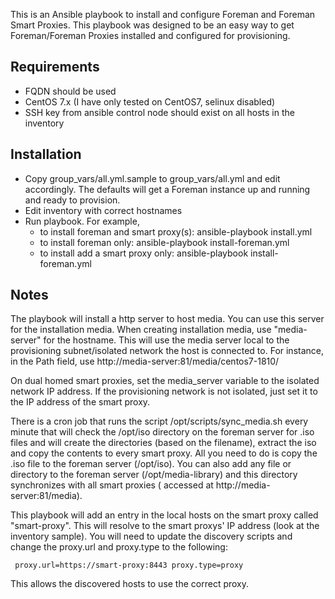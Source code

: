 This is an Ansible playbook to install and configure Foreman and Foreman Smart Proxies. This playbook was designed to be an easy way to get Foreman/Foreman Proxies installed and configured for provisioning.

## Requirements
- FQDN should be used
- CentOS 7.x (I have only tested on CentOS7, selinux disabled)
- SSH key from ansible control node should exist on all hosts in the inventory

## Installation

- Copy group_vars/all.yml.sample to group_vars/all.yml and edit accordingly. The defaults will get a Foreman instance up and running and ready to provision.
- Edit inventory with correct hostnames
- Run playbook. For example, 
    * to install foreman and smart proxy(s): ansible-playbook install.yml
    * to install foreman only: ansible-playbook install-foreman.yml
    * to install add a smart proxy only: ansible-playbook install-foreman.yml

## Notes
The playbook will install a http server to host media. You can use this server for the installation media. When creating installation media, use "media-server" for the hostname. This will use the media server local to the provisioning subnet/isolated network the host is connected to. For instance, in the Path field, use http://media-server:81/media/centos7-1810/

On dual homed smart proxies, set the media_server variable to the isolated network IP address. If the provisioning network is not isolated, just set it to the IP address of the smart proxy.

There is a cron job that runs the script /opt/scripts/sync_media.sh every minute that will check the /opt/iso directory on the foreman server for .iso files and will create the directories (based on the filename), extract the iso and  copy the contents to every smart proxy. All you need to do is copy the .iso file to the foreman server (/opt/iso). You can also add any file or directory to the foreman server (/opt/media-library) and this directory synchronizes with all smart proxies ( accessed at http://media-server:81/media).

This playbook will add an entry in the local hosts on the smart proxy called "smart-proxy". This will resolve to the smart proxys' IP address (look at the inventory sample). You will need to update the discovery scripts and change the proxy.url and proxy.type to the following:

     proxy.url=https://smart-proxy:8443 proxy.type=proxy

This allows the discovered hosts to use the correct proxy.
